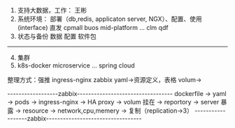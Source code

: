 

1. 支持大数据，工作： 王彬
2. 系统环境： 部署（db,redis, applicaton server, NGX）、配置、使用(interface)
	直发
	cpmall
	buos
	mid-platform
	...
	clm
	qdf
3. 状态与备份
	数据
	配置
	软件包
---
4. 集群
5. k8s-docker microservice ... spring cloud 



整理方式：强推
ingress-nginx 
zabbix
yaml->资源定义，表格
volum->


------------------zabbix----------------------------------
dockerfile -> yaml -> pods                 -> ingress-nginx -> HA proxy
				   -> volum 挂在
				   -> reportory
				   -> server 暴露
			       -> resource
			       -> network,cpu,memery
			       -> 复制（replication->3）
------------------zabbix----------------------------------


        
